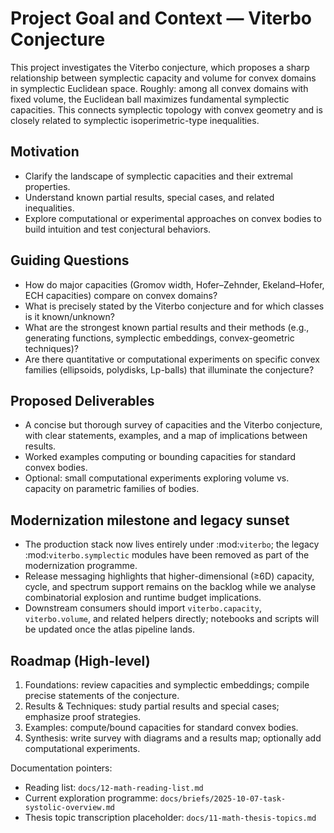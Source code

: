 # Project Goal and Context — Viterbo Conjecture

This project investigates the Viterbo conjecture, which proposes a sharp relationship between
symplectic capacity and volume for convex domains in symplectic Euclidean space. Roughly: among all
convex domains with fixed volume, the Euclidean ball maximizes fundamental symplectic capacities.
This connects symplectic topology with convex geometry and is closely related to symplectic
isoperimetric-type inequalities.

## Motivation

- Clarify the landscape of symplectic capacities and their extremal properties.
- Understand known partial results, special cases, and related inequalities.
- Explore computational or experimental approaches on convex bodies to build intuition and test
  conjectural behaviors.

## Guiding Questions

- How do major capacities (Gromov width, Hofer–Zehnder, Ekeland–Hofer, ECH capacities) compare on
  convex domains?
- What is precisely stated by the Viterbo conjecture and for which classes is it known/unknown?
- What are the strongest known partial results and their methods (e.g., generating functions,
  symplectic embeddings, convex-geometric techniques)?
- Are there quantitative or computational experiments on specific convex families (ellipsoids,
  polydisks, Lp-balls) that illuminate the conjecture?

## Proposed Deliverables

- A concise but thorough survey of capacities and the Viterbo conjecture, with clear statements,
  examples, and a map of implications between results.
- Worked examples computing or bounding capacities for standard convex bodies.
- Optional: small computational experiments exploring volume vs. capacity on parametric families of
  bodies.

## Modernization milestone and legacy sunset

- The production stack now lives entirely under :mod:`viterbo`; the legacy
  :mod:`viterbo.symplectic` modules have been removed as part of the modernization programme.
- Release messaging highlights that higher-dimensional (≥6D) capacity, cycle, and spectrum support
  remains on the backlog while we analyse combinatorial explosion and runtime budget implications.
- Downstream consumers should import `viterbo.capacity`, `viterbo.volume`, and related
  helpers directly; notebooks and scripts will be updated once the atlas pipeline lands.

## Roadmap (High-level)

1. Foundations: review capacities and symplectic embeddings; compile precise statements of the
   conjecture.
1. Results & Techniques: study partial results and special cases; emphasize proof strategies.
1. Examples: compute/bound capacities for standard convex bodies.
1. Synthesis: write survey with diagrams and a results map; optionally add computational
   experiments.

Documentation pointers:

- Reading list: `docs/12-math-reading-list.md`
- Current exploration programme: `docs/briefs/2025-10-07-task-systolic-overview.md`
- Thesis topic transcription placeholder: `docs/11-math-thesis-topics.md`
